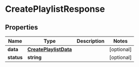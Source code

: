 
# CreatePlaylistResponse

## Properties

Name | Type | Description | Notes
------------ | ------------- | ------------- | -------------
**data** | [**CreatePlaylistData**](CreatePlaylistData.md) |  |  [optional]
**status** | **string** |  |  [optional]



